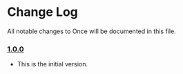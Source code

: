 # Change Log
All notable changes to Once will be documented in this file.

### [1.0.0](https://github.com/dernster/Once/releases/tag/1.0.0)
<!-- Released on 2016-01-20. -->

* This is the initial version.

[xmartlabs]: https://xmartlabs.com
